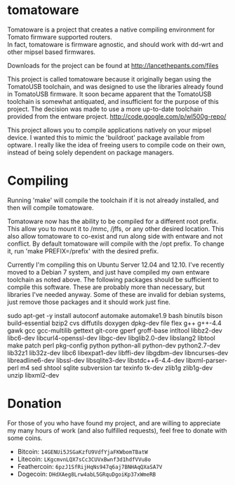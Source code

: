 tomatoware
==========

Tomatoware is a project that creates a native compiling environment for Tomato firmware supported routers.  
In fact, tomatoware is firmware agnostic, and should work with dd-wrt and other mipsel based firmwares.

Downloads for the project can be found at http://lancethepants.com/files

This project is called tomatoware because it originally began using the TomatoUSB toolchain, and was designed to use the libraries already found in TomatoUSB firmware.
It soon became apparent that the TomatoUSB toolchain is somewhat antiquated, and insufficient for the purpose of this project.
The decision was made to use a more up-to-date toolchain provided from the entware project. http://code.google.com/p/wl500g-repo/

This project allows you to compile applications natively on your mipsel device.
I wanted this to mimic the 'buildroot' package available from optware.
I really like the idea of freeing users to compile code on their own, instead of being solely dependent on package managers.

Compiling
==========

Running 'make' will compile the toolchain if it is not already installed, and then will compile tomatoware.

Tomatoware now has the ability to be compiled for a different root prefix. This allow you to mount it to /mmc, /jffs, or any other desired location. This also allow tomatoware to co-exist and run along side with entware and not conflict.  By default tomatoware will compile with the /opt prefix.  To change it, run 'make PREFIX=/prefix' with the desired prefix.

Currently I'm compiling this on Ubuntu Server 12.04 and 12.10. I've recently moved to a Debian 7 system, and just have compiled my own entware toolchain as noted above.
The following packages should be sufficient to compile this software.  These are probably more than necessary, but libraries I've needed anyway. Some of these are invalid for debian systems, just remove those packages and it should work just fine.

sudo apt-get -y install autoconf automake automake1.9 bash binutils bison build-essential bzip2 cvs diffutils doxygen dpkg-dev file flex g++ g++-4.4 gawk gcc gcc-multilib gettext git-core gperf groff-base intltool libbz2-dev libc6-dev libcurl4-openssl-dev libgc-dev libglib2.0-dev libslang2 libtool make patch perl pkg-config python python-all python-dev python2.7-dev lib32z1 lib32z-dev libc6 libexpat1-dev libffi-dev libgdbm-dev libncurses-dev  libreadline6-dev libssl-dev libsqlite3-dev libstdc++6-4.4-dev libxml-parser-perl m4 sed shtool sqlite subversion tar texinfo tk-dev zlib1g zlib1g-dev unzip libxml2-dev

Donation
==========

For those of you who have found my project, and are willing to appreciate my many hours of work (and also fulfilled requests), feel free to donate with some coins.

* Bitcoin: `14GENUi5JSGaKzfU9VdfYjaFKWbomTBatW`
* Litecoin: `LKgcmvnLQX7sCc3CUVxBwnf3d1hdfVVu8o`
* Feathercoin: `6pzJ1SfRijHqNs947q6aj7BNHAqQXaSA7V`
* Dogecoin: `DHdXAeg8Lrw4abL5GRquDgoiKp37xWmeRB`
